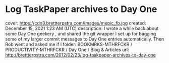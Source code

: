 # Log TaskPaper archives to Day One

cover: https://cdn3.brettterpstra.com/images/mepic_fb.jpg
created: December 15, 2021 1:23 AM (UTC)
description: I wrote a while back about some Day One geekery , and shared the git wrapper I set up for bagging some of my larger commit messages to Day One entries automatically. Then Rob went and asked me if I
folder: BOOKMRKS-MTHRFCKR / PRODUCTIVITY-MTHRFCKR / Day One / Blog & Articles
url: http://brettterpstra.com/2012/02/23/log-taskpaper-archives-to-day-one